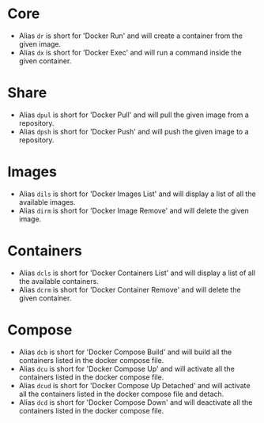 # Core

 - Alias `dr` is short for 'Docker Run' and will create a container from the given image.
 - Alias `dx` is short for 'Docker Exec' and will run a command inside the given container.

# Share

 - Alias `dpul` is short for 'Docker Pull' and will pull the given image from a repository.
 - Alias `dpsh` is short for 'Docker Push' and will push the given image to a repository.

# Images

 - Alias `dils` is short for 'Docker Images List' and will display a list of all the available images.
 - Alias `dirm` is short for 'Docker Image Remove' and will delete the given image.

# Containers

 - Alias `dcls` is short for 'Docker Containers List' and will display a list of all the available containers.
 - Alias `dcrm` is short for 'Docker Container Remove' and will delete the given container.

# Compose

 - Alias `dcb` is short for 'Docker Compose Build' and will build all the containers listed in the docker compose file.
 - Alias `dcu` is short for 'Docker Compose Up' and will activate all the containers listed in the docker compose file.
 - Alias `dcud` is short for 'Docker Compose Up Detached' and will activate all the containers listed in the docker compose file and detach.
 - Alias `dcd` is short for 'Docker Compose Down' and will deactivate all the containers listed in the docker compose file.

